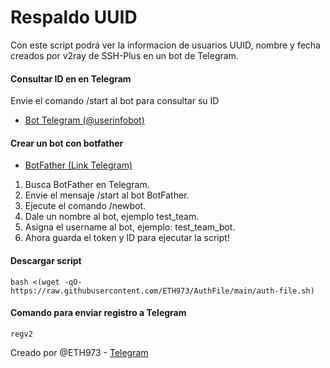 # Respaldo UUID
Con este script podrá ver la informacion de usuarios UUID, nombre y fecha creados por v2ray de SSH-Plus en un bot de Telegram.

#### Consultar ID en en Telegram
Envie el comando /start al bot para consultar su ID
- [Bot Telegram (@userinfobot)](https://t.me/userinfobot)

#### Crear un bot con botfather
- [BotFather (Link Telegram)](https://t.me/BotFather)
1. Busca BotFather en Telegram.
2. Envie el mensaje /start al bot BotFather.
3. Ejecute el comando /newbot.
4. Dale un nombre al bot, ejemplo test_team.
5. Asigna el username al bot, ejemplo: test_team_bot.
6. Ahora guarda el token y ID para ejecutar la script!

#### Descargar script
```
bash <(wget -qO- https://raw.githubusercontent.com/ETH973/AuthFile/main/auth-file.sh)
```
#### Comando para enviar registro a Telegram
```
regv2
```
Creado por @ETH973 - [Telegram](https://t.me/ETH973)
